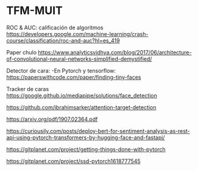 # TFM-MUIT

ROC & AUC: calificación de algoritmos
https://developers.google.com/machine-learning/crash-course/classification/roc-and-auc?hl=es_419

Paper chulo
https://www.analyticsvidhya.com/blog/2017/06/architecture-of-convolutional-neural-networks-simplified-demystified/

Detector de cara:
-En Pytorch y tensorflow: https://paperswithcode.com/paper/finding-tiny-faces

Tracker de caras
https://google.github.io/mediapipe/solutions/face_detection

https://github.com/ibrahimsarker/attention-target-detection

https://arxiv.org/pdf/1907.02364.pdf

https://curiousily.com/posts/deploy-bert-for-sentiment-analysis-as-rest-api-using-pytorch-transformers-by-hugging-face-and-fastapi/

https://gitplanet.com/project/getting-things-done-with-pytorch

https://gitplanet.com/project/ssd-pytorch1618777545


